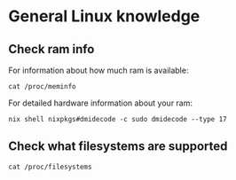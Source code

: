 # General Linux knowledge

## Check ram info
For information about how much ram is available:
```
cat /proc/meminfo
```
For detailed hardware information about your ram:
```
nix shell nixpkgs#dmidecode -c sudo dmidecode --type 17
```

## Check what filesystems are supported
```
cat /proc/filesystems
```
